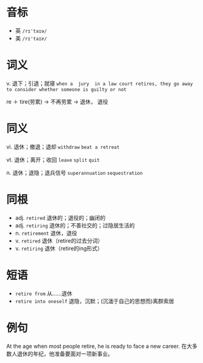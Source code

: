 # 音标

- 英 `/rɪ'taɪə/`
- 美 `/rɪ'taɪɚ/`

# 词义

v. 退下；引退；就寝
`when a  jury  in a law court retires, they go away to consider whether someone is guilty or not`



re ＋ tire(劳累) → 不再劳累 → 退休， 退役

# 同义

vi. 退休；撤退；退却
`withdraw` `beat a retreat`

vt. 退休；离开；收回
`leave` `split` `quit`

n. 退休；退隐；退兵信号
`superannuation` `sequestration`

# 同根

- adj. `retired` 退休的；退役的；幽闭的
- adj. `retiring` 退休的；不善社交的；过隐居生活的
- n. `retirement` 退休，退役
- v. `retired` 退休（retire的过去分词）
- v. `retiring` 退休（retire的ing形式）

# 短语

- `retire from` 从……退休
- `retire into oneself` 退隐，沉默；(沉湎于自己的思想而)离群索居

# 例句

At the age when most people retire, he is ready to face a new career.
在大多数人退休的年纪，他准备要面对一项新事业。


